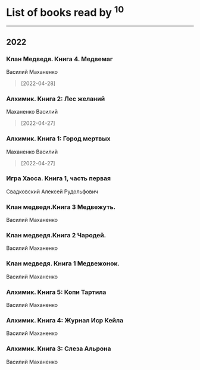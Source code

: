 # List of books read by [](https://plus.google.com/u/0/101923253879668330026/)<sup>10</sup>
---

## 2022

### Клан Медведя. Книга 4. Медвемаг
Василий Маханенко
> [2022-04-28] 


### Алхимик. Книга 2: Лес желаний
Маханенко Василий
> [2022-04-27] 


### Алхимик. Книга 1: Город мертвых
Маханенко Василий
> [2022-04-27] 


### Игра Хаоса. Книга 1, часть первая
Свадковский Алексей Рудольфович


### Клан медведя.Книга 3 Медвежуть.
Василий Маханенко


### Клан медведя.Книга 2 Чародей.
Василий Маханенко


### Клан медведя. Книга 1 Медвежонок.
Василий Маханенко


### Алхимик. Книга 5: Копи Тартила
Василий Маханенко


### Алхимик. Книга 4: Журнал Иср Кейла
Василий Маханенко


### Алхимик. Книга 3: Слеза Альрона
Василий Маханенко



